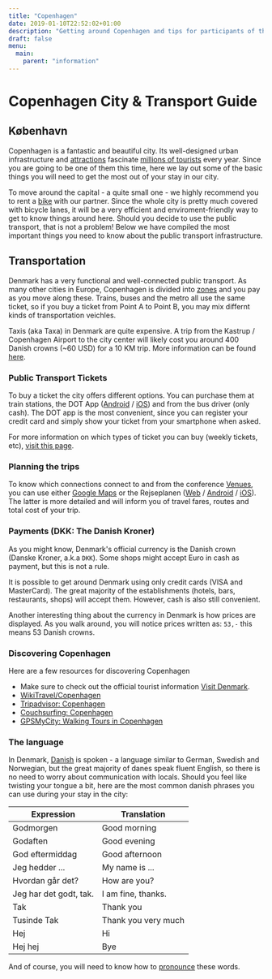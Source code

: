 ```yaml
---
title: "Copenhagen"
date: 2019-01-10T22:52:02+01:00
description: "Getting around Copenhagen and tips for participants of the DjangoCon EU 2019."
draft: false
menu:
  main:
    parent: "information"
---
```


# Copenhagen City & Transport Guide

## København

Copenhagen is a fantastic and beautiful city. Its well-designed urban infrastructure and [attractions](https://www.visitdenmark.com) fascinate [millions of tourists](https://www.visitdenmark.dk/da/analyse/fakta-og-tal-om-turismen-i-danmark) every year. Since you are going to be one of them this time, here we lay out some of the basic things you will need to get the most out of your stay in our city.

To move around the capital - a quite small one - we highly recommend you to rent a [bike](https://2019.djangocon.eu/bikes/) with our partner. Since the whole city is pretty much covered with bicycle lanes, it will be a very efficient and enviroment-friendly way to get to know things around here. Should you decide to use the public transport, that is not a problem! Below we have compiled the most important things you need to know about the public transport infrastructure.

## Transportation

Denmark has a very functional and well-connected public transport. As many other cities in Europe, Copenhagen is divided into [zones](https://dinoffentligetransport.dk/trafikinformation/trafikkort/zonekort/) and you pay as you move along these. Trains, buses and the metro all use the same ticket, so if you buy a ticket from Point A to Point B, you may mix differnt kinds of transportation veichles.

Taxis (aka Taxa) in Denmark are quite expensive. A trip from the Kastrup / Copenhagen Airport to the city center will likely cost you around 400 Danish crowns (~60 USD) for a 10 KM trip. More information can be found [here](https://www.visitdenmark.com/denmark/transportation/taxis).

### Public Transport Tickets

To buy a ticket the city offers different options. You can purchase them at train stations, the DOT App ([Android](https://play.google.com/store/apps/details?id=dk.unwire.projects.dmm) / [iOS](https://itunes.apple.com/us/app/1415-mobilbilletter/id494862453?mt=8)) and from the bus driver (only cash). The DOT app is the most convenient, since you can register your credit card and simply show your ticket from your smartphone when asked. 

For more information on which types of ticket you can buy (weekly tickets, etc), [visit this page](https://dinoffentligetransport.dk/service/for-tourists/).

### Planning the trips

To know which connections connect to and from the conference [Venues](/venue/), you can use either [Google Maps](https://maps.google.com) or the Rejseplanen ([Web](https://www.rejseplanen.dk/webapp/index.html?language=en_EN) / [Android](https://play.google.com/store/apps/details?id=de.hafas.android.rejseplanen&hl=en) / [iOS](https://itunes.apple.com/us/app/rejseplanen/id317007942?mt=8)). The latter is more detailed and will inform you of travel fares, routes and total cost of your trip.

### Payments (DKK: The Danish Kroner)

As you might know, Denmark's official currency is the Danish crown (Danske Kroner, a.k.a `DKK`). Some shops might accept Euro in cash as payment, but this is not a rule. 

It is possible to get around Denmark using only credit cards (VISA and MasterCard). The great majority of the establishments (hotels, bars, restaurants, shops) will accept them. However, cash is also still convenient.

Another interesting thing about the currency in Denmark is how prices are displayed. As you walk around, you will notice prices written as: `53,-` this means 53 Danish crowns.

### Discovering Copenhagen

Here are a few resources for discovering Copenhagen

* Make sure to check out the official tourist information [Visit Denmark](https://www.visitdenmark.co.uk/en-gb/).
* [WikiTravel/Copenhagen](https://wikitravel.org/en/Copenhagen)
* [Tripadvisor: Copenhagen](https://www.tripadvisor.com/Attractions-g189541-Activities-Copenhagen_Zealand.html)
* [Couchsurfing: Copenhagen](https://www.couchsurfing.com/places/europe/denmark/copenhagen)
* [GPSMyCity: Walking Tours in Copenhagen](https://www.gpsmycity.com/gps-tour-guides/copenhagen-485.html)

### The language

In Denmark, [Danish](https://en.wikipedia.org/wiki/Danish_language) is spoken - a language similar to German, Swedish and Norwegian, but the great majority of danes speak fluent English, so there is no need to worry about communication with locals. Should you feel like twisting your tongue a bit, here are the most common danish phrases you can use during your stay in the city:

Expression | Translation
---------- | -----------
Godmorgen  | Good morning
Godaften | Good evening
God eftermiddag | Good afternoon
Jeg hedder ... | My name is ...
Hvordan går det? | How are you?
Jeg har det godt, tak. | I am fine, thanks.
Tak | Thank you
Tusinde Tak | Thank you very much
Hej | Hi
Hej hej | Bye

And of course, you will need to know how to [pronounce](https://translate.google.com/#view=home&op=translate&sl=da&tl=en&text=Godmorgen.%0AGodaften.%0AGod%20eftermiddag.%0AJeg%20hedder%20Maria.%0AHvordan%20g%C3%A5r%20det%3F%0AJeg%20har%20det%20godt%2C%20tak.%0ATak.%0ATusinde%20Tak.%0AHej.%0AHej%20hej.) these words.
